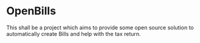 # OpenBills
This shall be a project which aims to provide some open source solution to automatically create Bills and help with the tax return.
